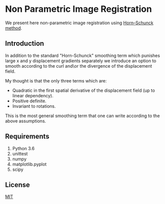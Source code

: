 # Non Parametric Image Registration 

We present here non-parametric image registration using [Horn–Schunck method](https://en.wikipedia.org/wiki/Horn%E2%80%93Schunck_method).

## Introduction

In addition to the standard "Horn-Schunck" smoothing term which punishes large x and y displacement gradients separately 
we introduce an option to smooth according to the curl and\or the divergence of the displacement field.

My thought is that the only three terms which are:
* Quadratic in the first spatial derivative of the displacement field (up to linear dependency).
* Positive definite.
* Invariant to rotations.

This is the most general smoothing term that one can write according to the above assumptions.

## Requirements 

1. Python 3.6
2. unittest
3. numpy
4. matplotlib.pyplot
5. scipy

## License
[MIT](https://choosealicense.com/licenses/mit/)

